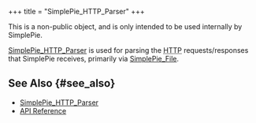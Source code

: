 +++
title = "SimplePie_HTTP_Parser"
+++

<div class="warning">

This is a non-public object, and is only intended to be used internally by SimplePie.

</div>

<span class="curid">[SimplePie_HTTP_Parser](@/wiki/reference/simplepie_http_parser/_index.md)</span> is used for parsing the <abbr title="Hyper Text Transfer Protocol">HTTP</abbr> requests/responses that SimplePie receives, primarily via [SimplePie_File](@/wiki/reference/simplepie_file/_index.md).

## See Also {#see_also}

<div id="plugin__backlinks">

- <span class="curid">[SimplePie_HTTP_Parser](@/wiki/reference/simplepie_http_parser/_index.md)</span>
- [API Reference](@/wiki/reference/_index.md)

</div>
